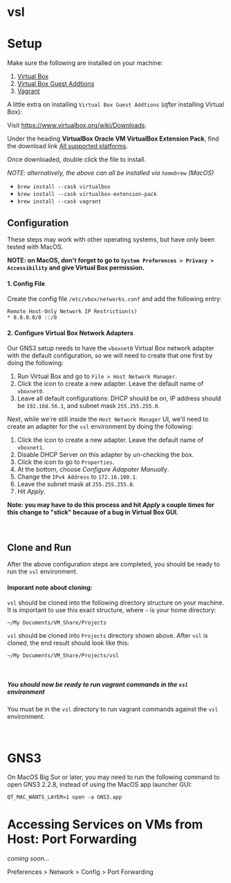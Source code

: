 # vsl

# Setup

Make sure the following are installed on your machine:

1. [Virtual Box](https://www.virtualbox.org/)
2. [Virtual Box Guest Addtions](https://download.virtualbox.org/virtualbox/6.1.32/Oracle_VM_VirtualBox_Extension_Pack-6.1.32.vbox-extpack)
3. [Vagrant](https://www.vagrantup.com/downloads)

A little extra on installing `Virtual Box Guest Addtions` (_after_ installing Virtual Box):

Visit https://www.virtualbox.org/wiki/Downloads.

Under the heading **VirtualBox Oracle VM VirtualBox Extension Pack**, find the download link [All supported platforms](https://download.virtualbox.org/virtualbox/6.1.32/Oracle_VM_VirtualBox_Extension_Pack-6.1.32.vbox-extpack).

Once downloaded, double click the file to install.

_NOTE: alternatively, the above can all be installed via `homebrew` (MacOS)_

- `brew install --cask virtualbox`
- `brew install --cask virtualbox-extension-pack`
- `brew install --cask vagrant`

## Configuration

These steps may work with other operating systems, but have only been tested with MacOS.

**NOTE: on MacOS, don't forget to go to `System Preferences > Privacy > Accessibility` and give Virtual Box permission.**

#### 1. Config File

Create the config file `/etc/vbox/networks.conf` and add the following entry:

```
Remote Host-Only Network IP Restriction(s)
* 0.0.0.0/0 ::/0
```

#### 2. Configure Virtual Box Network Adapters

Our GNS3 setup needs to have the `vboxnet0` Virtual Box network adapter with the default configuration, so we will need to create that one first by doing the following:

1. Run Virtual Box and go to `File > Host Network Manager`.
2. Click the icon to create a new adapter. Leave the default name of `vboxnet0`.
3. Leave all default configurations: DHCP should be on, IP address should be `192.168.56.1`, and subnet mask `255.255.255.0`.

Next, while we're still inside the `Host Network Manager` UI, we'll need to create an adapter for the `vsl` environment by doing the following:

1. Click the icon to create a new adapter. Leave the default name of `vboxnet1`.
2. Disable DHCP Server on this adapter by un-checking the box.
3. Click the icon to go to `Properties`.
4. At the bottom, choose _Configure Adapater Manually_.
5. Change the `IPv4 Address` to `172.16.100.1`.
6. Leave the subnet mask at `255.255.255.0`.
7. Hit _Apply_.

**Note: you may have to do this process and hit _Apply_ a couple times for this change to "stick" because of a bug in Virtual Box GUI.**

<br/>

## Clone and Run

After the above configuration steps are completed, you should be ready to run the `vsl` environment.

#### Imporant note about cloning:

`vsl` should be cloned into the following directory structure on your machine. It is important to use this exact structure, where `~` is your home directory:

`~/My Documents/VM_Share/Projects`

`vsl` should be cloned into `Projects` directory shown above. After `vsl` is cloned, the end result should look like this:

`~/My Documents/VM_Share/Projects/vsl`

<br/>

##### You should now be ready to run vagrant commands in the `vsl` environment

You must be in the `vsl` directory to run vagrant commands against the `vsl` environment.

<br/>

# GNS3

On MacOS Big Sur or later, you may need to run the following command to open GNS3 2.2.8, instead of using the MacOS app launcher GUI:

`QT_MAC_WANTS_LAYER=1 open -a GNS3.app`

# Accessing Services on VMs from Host: Port Forwarding

_coming soon..._

Preferences > Network > Config > Port Forwarding
